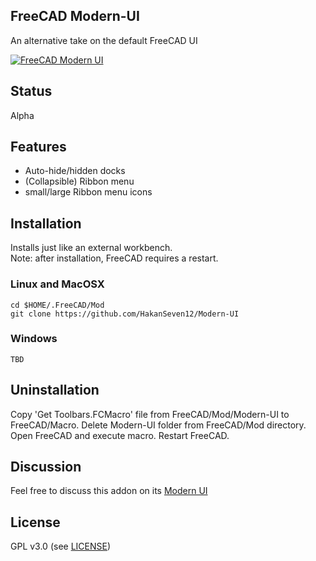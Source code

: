 ## FreeCAD Modern-UI
An alternative take on the default FreeCAD UI

[![FreeCAD Modern UI](http://img.youtube.com/vi/7ruU8Fnd07M/0.jpg)](http://www.youtube.com/watch?v=7ruU8Fnd07M)

## Status
Alpha

## Features
* Auto-hide/hidden docks
* (Collapsible) Ribbon menu
* small/large Ribbon menu icons 

## Installation
Installs just like an external workbench.  
Note: after installation, FreeCAD requires a restart.

### Linux and MacOSX

```
cd $HOME/.FreeCAD/Mod
git clone https://github.com/HakanSeven12/Modern-UI
```

### Windows

```
TBD
```

## Uninstallation
Copy 'Get Toolbars.FCMacro' file from FreeCAD/Mod/Modern-UI to FreeCAD/Macro.
Delete Modern-UI folder from FreeCAD/Mod directory.
Open FreeCAD and execute macro.
Restart FreeCAD.

## Discussion
Feel free to discuss this addon on its [Modern UI](https://forum.freecadweb.org/viewtopic.php?f=34&t=44937)

## License
GPL v3.0 (see [LICENSE](LICENSE))
